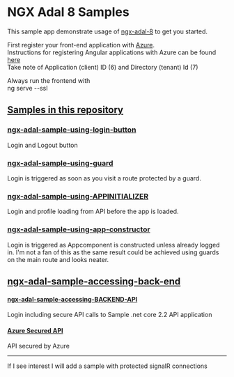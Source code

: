 # NGX Adal 8 Samples

This sample app demonstrate usage of [ngx-adal-8](https://www.npmjs.com/package/ngx-adal-8) to get you started.

First register your front-end application with [Azure](https://portal.azure.com/).   
Instructions for registering Angular applications with Azure can be found [here](http://wpblog.fairmutex.com/2019/06/15/registering-an-angular-app-with-azure/)   
Take note of Application (client) ID (6) and Directory (tenant) Id (7)   
   
Always run the frontend with   
ng serve --ssl   
   
## [Samples in this repository](https://github.com/fairmutex/ngx-adal-8-samples)


### [ngx-adal-sample-using-login-button](https://github.com/fairmutex/ngx-adal-8-samples/tree/master/ngx-adal-sample-using-login-button)

Login and Logout button

### [ngx-adal-sample-using-guard](https://github.com/fairmutex/ngx-adal-8-samples/tree/master/ngx-adal-sample-using-guard)

Login is triggered as soon as you visit a route protected by a guard.

### [ngx-adal-sample-using-APPINITIALIZER](https://github.com/fairmutex/ngx-adal-8-samples/tree/master/ngx-adal-sample-using-APPINITIALIZER)

Login and profile loading from API before the app is loaded.

### [ngx-adal-sample-using-app-constructor](https://github.com/fairmutex/ngx-adal-8-samples/tree/master/ngx-adal-sample-using-app-constructor)

Login is triggered as Appcomponent is constructed unless already logged in. I'm not a fan of this as the same result could be achieved using guards on the main route and looks neater.

## [ngx-adal-sample-accessing-back-end](https://github.com/fairmutex/ngx-adal-8-samples/tree/master/ngx-adal-sample-accessing-back-end)

#### [ngx-adal-sample-accessing-BACKEND-API](https://github.com/fairmutex/ngx-adal-8-samples/tree/master/ngx-adal-sample-accessing-back-end/ngx-adal-sample-accessing-BACKEND-API)

Login including secure API calls to  Sample .net core 2.2 API application

#### [Azure Secured API](https://github.com/fairmutex/ngx-adal-8-samples/tree/master/ngx-adal-sample-accessing-back-end/AzureSecuredAPI)

API secured by Azure

___
If I see interest I will add a sample with protected signalR connections

